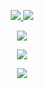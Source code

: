 <p align="center">
  <a href="https://github.com/moesha463">
    <img src="https://github-readme-stats.vercel.app/api?username=moesha463&show_icons=true&theme=tokyonight" />
  </a>
  <a href="https://github.com/moesha463">
    <img src="https://streak-stats.demolab.com?user=moesha463&theme=tokyonight&hide_border=true" />
  </a>
</p>
<p align="center">
  <a href="https://www.codewars.com/users/moesha463">
    <img src="https://www.codewars.com/users/moesha463/badges/large" />
  </a>
</p>
<p align="center">
  <a href="https://github.com/moesha463">
    <img src="https://github-profile-trophy.vercel.app/?username=moesha463&theme=tokyonight" />
  </a>
</p>
<p align="center">
  <a href="https://github.com/moesha463">
    <img src="https://streak-stats.demolab.com?user=moesha463&theme=tokyonight&hide_border=true" />
  </a>
</p>


